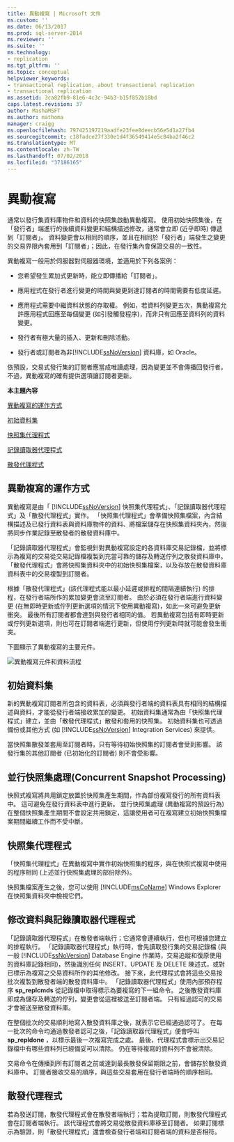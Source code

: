 ```yaml
---
title: 異動複寫 | Microsoft 文件
ms.custom: ''
ms.date: 06/13/2017
ms.prod: sql-server-2014
ms.reviewer: ''
ms.suite: ''
ms.technology:
- replication
ms.tgt_pltfrm: ''
ms.topic: conceptual
helpviewer_keywords:
- transactional replication, about transactional replication
- transactional replication
ms.assetid: 3ca82fb9-81e6-4c3c-94b3-b15f852b18bd
caps.latest.revision: 37
author: MashaMSFT
ms.author: mathoma
manager: craigg
ms.openlocfilehash: 797425197219aadfe23fee8deecb56e5d1a27fb4
ms.sourcegitcommit: c18fadce27f330e1d4f36549414e5c84ba2f46c2
ms.translationtype: MT
ms.contentlocale: zh-TW
ms.lasthandoff: 07/02/2018
ms.locfileid: "37186165"
---
```

# <a name="transactional-replication"></a>異動複寫
  通常以發行集資料庫物件和資料的快照集啟動異動複寫。 使用初始快照集後，在「發行者」端進行的後續資料變更和結構描述修改，通常會立即 (近乎即時) 傳遞到「訂閱者」。 資料變更會以相同的順序，並且在相同於「發行者」端發生之變更的交易界限內套用到「訂閱者」；因此，在發行集內會保證交易的一致性。  
  
 異動複寫一般用於伺服器對伺服器環境，並適用於下列各案例：  
  
-   您希望發生累加式更新時，能立即傳播給「訂閱者」。  
  
-   應用程式在發行者進行變更的時間與變更到達訂閱者的時間需要有低度延遲。  
  
-   應用程式需要中繼資料狀態的存取權。 例如，若資料列變更五次，異動複寫允許應用程式回應至每個變更 (如引發觸發程序)，而非只有回應至資料列的資料變更。  
  
-   發行者有極大量的插入、更新和刪除活動。  
  
-   發行者或訂閱者為非[!INCLUDE[ssNoVersion](../../../includes/ssnoversion-md.md)] 資料庫，如 Oracle。  
  
 依預設，交易式發行集的訂閱者應當成唯讀處理，因為變更並不會傳播回發行者。 不過，異動複寫的確有提供選項讓訂閱者更新。  
  
 **本主題內容**  
  
 [異動複寫的運作方式](#HowWorks)  
  
 [初始資料集](#Dataset)  
  
 [快照集代理程式](#SnapshotAgent)  
  
 [記錄讀取器代理程式](#LogReaderAgent)  
  
 [散發代理程式](#DistributionAgent)  
  
##  <a name="HowWorks"></a> 異動複寫的運作方式  
 異動複寫是由「 [!INCLUDE[ssNoVersion](../../../includes/ssnoversion-md.md)] 快照集代理程式」、「記錄讀取器代理程式」及「散發代理程式」實作。 「快照集代理程式」會準備快照集檔案，內含結構描述及已發行資料表與資料庫物件的資料、將檔案儲存在快照集資料夾內，然後將同步作業記錄至散發者的散發資料庫中。  
  
 「記錄讀取器代理程式」會監視針對異動複寫設定的各資料庫交易記錄檔，並將標示為複寫的交易從交易記錄檔複製到充當可靠的儲存及轉送佇列之散發資料庫中。 「散發代理程式」會將快照集資料夾中的初始快照集檔案，以及存放在散發資料庫資料表中的交易複製到訂閱者。  
  
 根據「散發代理程式」(該代理程式能以最小延遲或排程的間隔連續執行) 的排程，在發行者端所作的累加變更會流至訂閱者。 由於必須在發行者端進行資料變更 (在無即時更新或佇列更新選項的情況下使用異動複寫)，如此一來可避免更新衝突。 最後所有訂閱者都會達到與發行者相同的值。 若異動複寫包括有即時更新或佇列更新選項，則也可在訂閱者端進行更新，但使用佇列更新時就可能會發生衝突。  
  
 下圖顯示了異動複寫的主要元件。  
  
 ![異動複寫元件和資料流程](../media/trnsact.gif "異動複寫元件和資料流程")  
  
##  <a name="Dataset"></a> 初始資料集  
 新的異動複寫訂閱者所包含的資料表，必須與發行者端的資料表具有相同的結構描述與資料，才能從發行者端接收累加的變更。 初始資料集通常為由「快照集代理程式」建立，並由「散發代理程式」散發和套用的快照集。 初始資料集也可透過備份或其他方式 (如 [!INCLUDE[ssNoVersion](../../../includes/ssnoversion-md.md)] Integration Services) 來提供。  
  
 當快照集散發並套用至訂閱者時，只有等待初始快照集的訂閱者會受到影響。 該發行集的其他訂閱者 (已初始化的訂閱者) 則不會受影響。  
  
## <a name="concurrent-snapshot-processing"></a>並行快照集處理(Concurrent Snapshot Processing)  
 快照式複寫將共用鎖定放置於快照集產生期間，作為部份複寫發行的所有資料表中。 這可避免在發行資料表中進行更新。 並行快照集處理 (異動複寫的預設行為) 在整個快照集產生期間不會設定共用鎖定，這讓使用者可在複寫建立初始快照集檔案期間繼續工作而不受中斷。  
  
##  <a name="SnapshotAgent"></a> 快照集代理程式  
 「快照集代理程式」在異動複寫中實作初始快照集的程序，與在快照式複寫中使用的程序相同 (上述並行快照集處理的部份除外)。  
  
 快照集檔案產生之後，您可以使用 [!INCLUDE[msCoName](../../../includes/msconame-md.md)] Windows Explorer 在快照集資料夾中檢視它們。  
  
##  <a name="LogReaderAgent"></a> 修改資料與記錄讀取器代理程式  
 「記錄讀取器代理程式」在散發者端執行；它通常會連續執行，但也可根據您建立的排程執行。 「記錄讀取器代理程式」執行時，會先讀取發行集的交易記錄檔 (與一般 [!INCLUDE[ssNoVersion](../../../includes/ssnoversion-md.md)] Database Engine 作業時，交易追蹤和復原使用的資料庫記錄相同)，然後識別任何 INSERT、UPDATE 及 DELETE 陳述式，或對已標示為複寫之交易資料所作的其他修改。 接下來，此代理程式會將這些交易按批次複製到散發者端的散發資料庫中。 「記錄讀取器代理程式」使用內部預存程序 **sp_replcmds** 從記錄檔中取得標示為要複寫的下一組命令。 之後散發資料庫即成為儲存及轉送的佇列，變更會從這裡被送至訂閱者端。 只有經過認可的交易才會被送至散發資料庫。  
  
 在整個批次的交易順利地寫入散發資料庫之後，就表示它已經通過認可了。 在每一批次的命令均通過散發者認可之後，「記錄讀取器代理程式」便會呼叫 **sp_repldone** ，以標示最後一次複寫完成之處。 最後，代理程式會標示出交易記錄檔中有哪些資料列已經備妥可以清除。 仍在等待複寫的資料列不會被清除。  
  
 交易命令在傳播到所有訂閱者之前或達到最長散發保留期限之前，會儲存於散發資料庫中。 訂閱者接收交易的順序，與這些交易套用在發行者端時的順序相同。  
  
##  <a name="DistributionAgent"></a> 散發代理程式  
 若為發送訂閱，散發代理程式會在散發者端執行；若為提取訂閱，則散發代理程式會在訂閱者端執行。 該代理程式會將交易從散發資料庫移至訂閱者。 如果訂閱標示為驗證，則「散發代理程式」還會檢查發行者端和訂閱者端的資料是否相符。  
  
  
